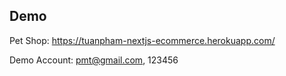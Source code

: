 ## Demo

Pet Shop: https://tuanpham-nextjs-ecommerce.herokuapp.com/

Demo Account: pmt@gmail.com, 123456